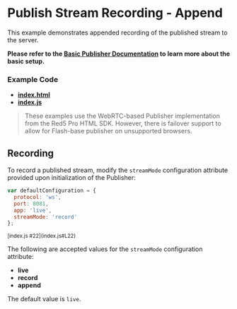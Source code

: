# Publish Stream Recording - Append
This example demonstrates appended recording of the published stream to the server.

**Please refer to the [Basic Publisher Documentation](../publish/README.md) to learn more about the basic setup.**

### Example Code
- **[index.html](index.html)**
- **[index.js](index.js)**

> These examples use the WebRTC-based Publisher implementation from the Red5 Pro HTML SDK. However, there is failover support to allow for Flash-base publisher on unsupported browsers.

## Recording
To record a published stream, modify the `streamMode` configuration attribute provided upon initialization of the Publisher:

```js
var defaultConfiguration = {
  protocol: 'ws',
  port: 8081,
  app: 'live',
  streamMode: 'record'
};
```

<sup>
[index.js #22](index.js#L22)
</sup>

The following are accepted values for the `streamMode` configuration attribute:

* **live**
* **record**
* **append**

The default value is `live`.
